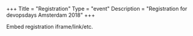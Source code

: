 +++
Title = "Registration"
Type = "event"
Description = "Registration for devopsdays Amsterdam 2018"
+++

<div style="width:100%; text-align:left;">

Embed registration iframe/link/etc.
</div></div>
</div>

